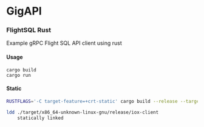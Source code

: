 # GigAPI 
### FlightSQL Rust
Example gRPC Flight SQL API client using rust

#### Usage
```
cargo build
cargo run
```

#### Static
```bash
RUSTFLAGS='-C target-feature=+crt-static' cargo build --release --target x86_64-unknown-linux-gnu
```
```bash
ldd ./target/x86_64-unknown-linux-gnu/release/iox-client
	statically linked

```
